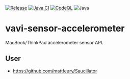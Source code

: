 [![Release](https://jitpack.io/v/umjammer/vavi-sensor-accelerometer.svg)](https://jitpack.io/#umjammer/vavi-sensor-accelerometer)
[![Java CI](https://github.com/umjammer/vavi-sensor-accelerometer/actions/workflows/maven.yml/badge.svg)](https://github.com/umjammer/vavi-sensor-accelerometer/actions/workflows/maven.yml)
[![CodeQL](https://github.com/umjammer/vavi-sensor-accelerometer/actions/workflows/codeql-analysis.yml/badge.svg)](https://github.com/umjammer/vavi-sensor-accelerometer/actions/workflows/codeql-analysis.yml)
![Java](https://img.shields.io/badge/Java-8-b07219)

# vavi-sensor-accelerometer

MacBook/ThinkPad accelerometer sensor API. 

## User

 * https://github.com/mattfeury/Saucillator
